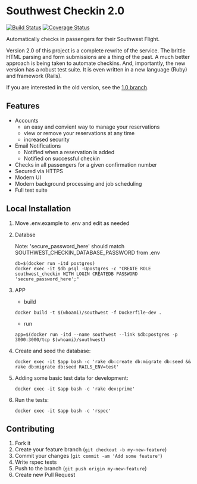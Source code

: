 # Southwest Checkin 2.0

[![Build Status](https://travis-ci.org/aortbals/southwest-checkin.svg?branch=master)](https://travis-ci.org/aortbals/southwest-checkin) [![Coverage Status](https://coveralls.io/repos/aortbals/southwest-checkin/badge.svg?branch=master&service=github)](https://coveralls.io/github/aortbals/southwest-checkin?branch=master)

Automatically checks in passengers for their Southwest Flight.

Version 2.0 of this project is a complete rewrite of the service. The brittle HTML parsing and form submissions are a thing of the past. A much better approach is being taken to automate checkins. And, importantly, the new version has a robust test suite. It is even written in a new language (Ruby) and framework (Rails).

If you are interested in the old version, see the [1.0 branch](https://github.com/aortbals/southwest-checkin/tree/1.0).

## Features

- Accounts
    - an easy and convient way to manage your reservations
    - view or remove your reservations at any time
    - increased security
- Email Notifications
    - Notified when a reservation is added
    - Notified on successful checkin
- Checks in all passengers for a given confirmation number
- Secured via HTTPS
- Modern UI
- Modern background processing and job scheduling
- Full test suite


## Local Installation

1. Move .env.example to .env and edit as needed

2. Databse

    Note: 'secure_password_here' should match SOUTHWEST_CHECKIN_DATABASE_PASSWORD from .env

    ```shell
    db=$(docker run -itd postgres)
    docker exec -it $db psql -Upostgres -c "CREATE ROLE southwest_checkin WITH LOGIN CREATEDB PASSWORD 'secure_password_here';"
    ```

3. APP

    - build
    ```shell
    docker build -t $(whoami)/southwest -f Dockerfile-dev .
    ```
    - run
    ```shell
    app=$(docker run -itd --name southwest --link $db:postgres -p 3000:3000/tcp $(whoami)/southwest)
    ```

4. Create and seed the database:

    ```shell
    docker exec -it $app bash -c 'rake db:create db:migrate db:seed && rake db:migrate db:seed RAILS_ENV=test'
    ```

5. Adding some basic test data for development:

    ```shell
    docker exec -it $app bash -c 'rake dev:prime'
    ```

6. Run the tests:

    ```shell
    docker exec -it $app bash -c 'rspec'
    ```

## Contributing

1. Fork it
2. Create your feature branch (`git checkout -b my-new-feature`)
3. Commit your changes (`git commit -am 'Add some feature'`)
4. Write rspec tests
5. Push to the branch (`git push origin my-new-feature`)
6. Create new Pull Request
